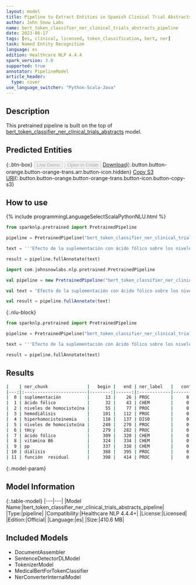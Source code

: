 ```yaml
---
layout: model
title: Pipeline to Extract Entities in Spanish Clinical Trial Abstracts (BertForTokenClassification)
author: John Snow Labs
name: bert_token_classifier_ner_clinical_trials_abstracts_pipeline
date: 2023-06-17
tags: [es, clinical, licensed, token_classification, bert, ner]
task: Named Entity Recognition
language: es
edition: Healthcare NLP 4.4.4
spark_version: 3.0
supported: true
annotator: PipelineModel
article_header:
  type: cover
use_language_switcher: "Python-Scala-Java"
---
```


## Description

This pretrained pipeline is built on the top of [bert_token_classifier_ner_clinical_trials_abstracts](https://nlp.johnsnowlabs.com/2022/08/11/bert_token_classifier_ner_clinical_trials_abstracts_es_3_0.html) model.

## Predicted Entities



{:.btn-box}
<button class="button button-orange" disabled>Live Demo</button>
<button class="button button-orange" disabled>Open in Colab</button>
[Download](https://s3.amazonaws.com/auxdata.johnsnowlabs.com/clinical/models/bert_token_classifier_ner_clinical_trials_abstracts_pipeline_es_4.4.4_3.0_1686998910195.zip){:.button.button-orange.button-orange-trans.arr.button-icon.hidden}
[Copy S3 URI](s3://auxdata.johnsnowlabs.com/clinical/models/bert_token_classifier_ner_clinical_trials_abstracts_pipeline_es_4.4.4_3.0_1686998910195.zip){:.button.button-orange.button-orange-trans.button-icon.button-copy-s3}

## How to use

<div class="tabs-box" markdown="1">
{% include programmingLanguageSelectScalaPythonNLU.html %}

```python
from sparknlp.pretrained import PretrainedPipeline

pipeline = PretrainedPipeline("bert_token_classifier_ner_clinical_trials_abstracts_pipeline", "es", "clinical/models")

text = '''Efecto de la suplementación con ácido fólico sobre los niveles de homocisteína total en pacientes en hemodiálisis. La hiperhomocisteinemia es un marcador de riesgo independiente de morbimortalidad cardiovascular. Hemos prospectivamente reducir los niveles de homocisteína total (tHcy) mediante suplemento con ácido fólico y vitamina B6 (pp), valorando su posible correlación con dosis de diálisis, función  residual y parámetros nutricionales.'''

result = pipeline.fullAnnotate(text)
```
```scala
import com.johnsnowlabs.nlp.pretrained.PretrainedPipeline

val pipeline = new PretrainedPipeline("bert_token_classifier_ner_clinical_trials_abstracts_pipeline", "es", "clinical/models")

val text = "Efecto de la suplementación con ácido fólico sobre los niveles de homocisteína total en pacientes en hemodiálisis. La hiperhomocisteinemia es un marcador de riesgo independiente de morbimortalidad cardiovascular. Hemos prospectivamente reducir los niveles de homocisteína total (tHcy) mediante suplemento con ácido fólico y vitamina B6 (pp), valorando su posible correlación con dosis de diálisis, función  residual y parámetros nutricionales."

val result = pipeline.fullAnnotate(text)
```

{:.nlu-block}
```python
from sparknlp.pretrained import PretrainedPipeline

pipeline = PretrainedPipeline("bert_token_classifier_ner_clinical_trials_abstracts_pipeline", "es", "clinical/models")

text = '''Efecto de la suplementación con ácido fólico sobre los niveles de homocisteína total en pacientes en hemodiálisis. La hiperhomocisteinemia es un marcador de riesgo independiente de morbimortalidad cardiovascular. Hemos prospectivamente reducir los niveles de homocisteína total (tHcy) mediante suplemento con ácido fólico y vitamina B6 (pp), valorando su posible correlación con dosis de diálisis, función  residual y parámetros nutricionales.'''

result = pipeline.fullAnnotate(text)
```
</div>

## Results

```bash
|    | ner_chunk               |   begin |   end | ner_label   |   confidence |
|---:|:------------------------|--------:|------:|:------------|-------------:|
|  0 | suplementación          |      13 |    26 | PROC        |     0.999993 |
|  1 | ácido fólico            |      32 |    43 | CHEM        |     0.999753 |
|  2 | niveles de homocisteína |      55 |    77 | PROC        |     0.997803 |
|  3 | hemodiálisis            |     101 |   112 | PROC        |     0.999993 |
|  4 | hiperhomocisteinemia    |     118 |   137 | DISO        |     0.999995 |
|  5 | niveles de homocisteína |     248 |   270 | PROC        |     0.999988 |
|  6 | tHcy                    |     279 |   282 | PROC        |     0.999989 |
|  7 | ácido fólico            |     309 |   320 | CHEM        |     0.999987 |
|  8 | vitamina B6             |     324 |   334 | CHEM        |     0.999967 |
|  9 | pp                      |     337 |   338 | CHEM        |     0.999889 |
| 10 | diálisis                |     388 |   395 | PROC        |     0.999993 |
| 11 | función  residual       |     398 |   414 | PROC        |     0.999948 |
```

{:.model-param}
## Model Information

{:.table-model}
|---|---|
|Model Name:|bert_token_classifier_ner_clinical_trials_abstracts_pipeline|
|Type:|pipeline|
|Compatibility:|Healthcare NLP 4.4.4+|
|License:|Licensed|
|Edition:|Official|
|Language:|es|
|Size:|410.6 MB|

## Included Models

- DocumentAssembler
- SentenceDetectorDLModel
- TokenizerModel
- MedicalBertForTokenClassifier
- NerConverterInternalModel
